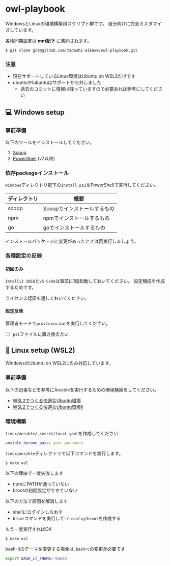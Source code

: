 owl-playbook
============

WindowsとLinuxの環境構築用スクリプト群です。
自分向けに完全カスタマイズしています。

各種同期設定は **mnt配下** に集約されます。

```
$ git clone git@github.com:tadashi-aikawa/owl-playbook.git
```

### 注意

* 現在サポートしているLinux環境はUbuntu on WSL2だけです
* ubuntuやlubuntuはサポートから外しました
    * 過去のコミットに情報は残っていますので必要あれば参考にしてください


💻 Windows setup
----------------

### 事前準備

以下のツールをインストールしてください。

1. [Scoop](https://github.com/lukesampson/scoop)
2. [PowerShell](https://github.com/PowerShell/PowerShell/releases) (v7以降)

### 依存packageインストール

`windows`ディレクトリ配下の`install.ps1`をPowerShellで実行してください。

| ディレクトリ | 概要                        |
| ------------ | --------------------------- |
| scoop        | Scoopでインストールするもの |
| npm          | npmでインストールするもの   |
| go           | goでインストールするもの    |

インストールパッケージに変更があったときは再実行しましょう。

### 各種設定の反映

#### 初回のみ

`IntelliJ IDEA`と`VS Code`は事前に1度起動しておいてください。
設定構成を作成するためです。

ライセンス認証も通しておいてください。

#### 設定反映

管理者モードで`provision.bat`を実行してください。

- [ ] `ps1`ファイルに置き換えたい


🐧 Linux setup (WSL2)
---------------------

WindowsのUbuntu on WSL2にのみ対応しています。

### 事前準備

以下の記事などを参考にAnsibleを実行するための環境構築をしてください。

* [WSL2でつくる快適なUbuntu環境](https://blog.mamansoft.net/2020/07/02/efficient-wsl2-with-ubuntu/)
* [WSL2でつくる快適なUbuntu環境Ⅱ](https://blog.mamansoft.net/2020/07/26/efficient-wsl2-with-ubuntu2/)

### 環境構築

`linux/ansible/.secret/local.yaml`を作成してください

```yaml
ansible_become_pass: your_password
```

`linux/ansible`ディレクトリで以下コマンドを実行します。

```
$ make wsl
```

以下の理由で一度失敗します

- npmにPATHが通っていない
- brootの初期設定ができていない

以下の方法で原因を解消します

- shellにログインしなおす
- `broot`コマンドを実行して`~/.config/broot`を作成する

もう一度実行すればOK

```
$ make wsl
```

bash-itのテーマを変更する場合は`.bashrc`の変更が必要です

```bash
export BASH_IT_THEME='maman'
```

